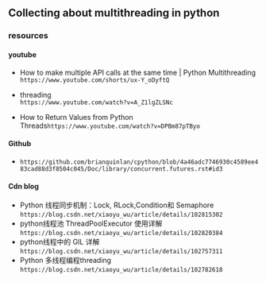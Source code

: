 ## Collecting about multithreading in python



### resources 

#### youtube

- How to make multiple API calls at the same time | Python Multithreading   
  `https://www.youtube.com/shorts/ux-Y_oDyftQ`
- threading   
  `https://www.youtube.com/watch?v=A_Z1lgZLSNc`
  
- How to Return Values from Python Threads`https://www.youtube.com/watch?v=DPBm87pTByo`

#### Github
- `https://github.com/brianquinlan/cpython/blob/4a46adc7746930c4589ee483cad88d3f8504c045/Doc/library/concurrent.futures.rst#id3`


#### Cdn blog
- Python 线程同步机制：Lock, RLock,Condition和 Semaphore  
  `https://blog.csdn.net/xiaoyu_wu/article/details/102815302`
- python线程池 ThreadPoolExecutor 使用详解   
  `https://blog.csdn.net/xiaoyu_wu/article/details/102820384`
- python线程中的 GIL 详解  
  `https://blog.csdn.net/xiaoyu_wu/article/details/102757311`
- Python 多线程编程threading  
  `https://blog.csdn.net/xiaoyu_wu/article/details/102782618`

